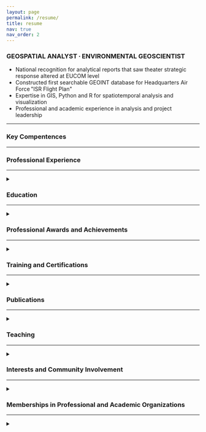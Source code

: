 ```yaml
---
layout: page
permalink: /resume/
title: resume
nav: true
nav_order: 2
---
```


<h3>GEOSPATIAL ANALYST ∙ ENVIRONMENTAL GEOSCIENTIST</h3>

* National recognition for analytical reports that saw theater strategic response altered at EUCOM level
* Constructed first searchable GEOINT database for Headquarters Air Force "ISR Flight Plan"
* Expertise in GIS, Python and R for spatiotemporal analysis and visualization
* Professional and academic experience in analysis and project leadership

***

<h3>Key Compentences</h3>
 
***
 
<h3>Professional Experience</h3>
 
***
 
<details><summary> </summary>
lorum ipsum
</details>

<h3>Education</h3>
 
***
 
<details><summary> </summary>
</details>

<h3>Professional Awards and Achievements</h3>
 
***
 
<details><summary> </summary>
<p>Invited Presentation at 14th Annual Conference on Global Challenges, Drexel University | 05/2021<br>
<p>Flight of the Quarter for DOOC flight, 450th Intelligence Squadron | 12/2020<br>
<p>Airman Below the Zone (BTZ) | 01/2019<br>
<p>Awarded (coined) by Deputy Chief of Staff for Headquarters Air Force ISR | 12/2018<br>
<p>Flight of the Quarter for DOX flight, 450th Intelligence Squadron | 09/2018<br>
<p>Squadron Outstanding Airman of the Quarter, 450th Intelligence Squadron | 06/2018<br>
<blockquote><em>Lauded by NASIC for GEOINT threat report identifying enemy mobility exercise site</em></blockquote> 
<p>Squadron Outstanding Airman of the Month, 450th Intelligence Squadron | 05/2018<br>
<p>Awarded (coined) by Director of National Geospatial-Intelligence Agency | 03/2018<br>
<blockquote><em>Authored a high visibility GEOINT report identifying enemy tactical change that led to theater strategic response changes at the EUCOM level (CONOP)</em></blockquote>
<p>Technical Training Academic Achievement Award | 08/2017<br>
<p>Basic Military Training Honor Grad | 03/2017<br></details>

<h3>Training and Certifications</h3>
 
***
 
<details><summary> </summary>
<p><strong>ESRI Training Courses</strong> (104 hours) | 12/2018-Present<br>
<p><em>(°indicates formal instructor-led)</em><br>
<ul>
  <li>Spatial Analysis with ArcGIS Pro (24 hours)°</li>
  <li>Image Exploitation for Defense and Intelligence (24 hours)°</li>
  <li>Using ArcGIS for Geospatial Intelligence Analysis (16 hours)°</li>
  <li>Portal for ArcGIS: User Workflows (PAUD) (16 hours)°</li>
  <li>Introduction to Geospatial Concepts for Intelligence (16 hours)°</li>
</ul>
<p><strong>Airman Leadership School, Kapaun AFB,</strong> R-P, Germany | 09/2019<br>
<p><strong>1N1X1 Imagery Analysis Course, Goodfellow AFB,</strong> TX | 09/2017<br>
<p><strong>Air Force Basic Military Training,</strong> Lackland AFB, TX | 03/2017<br></details>

<h3>Publications</h3>
 
***
 
<details><summary> </summary>
lorem ipsum
</details>

<h3>Teaching</h3>
 
***
 
<details><summary> </summary>
lorum ipsem
</details>

<h3>Interests and Community Involvement</h3>
 
***
 
<details><summary> </summary>
<ul>
  <li>2018/2019: Ran cooking area for 400 service members/families across multiple summer events</li>
  <li>02-10/2018: Organized ongoing 693 ISRG fundraiser. Managed $3,600 budget, raised profits of $1,300. Proceeds were used to fund 6 squadron events</li>
</ul>
</details>

<h3>Memberships in Professional and Academic Organizations</h3>

***

<details><summary> </summary>
American Statistical Association (ASA), Gamma Theta Upsilon International Geography Honors Society (Alpha Tau Chapter), Alpha Sigma Lambda Academic Honors Society (Pi Delta Chi Chapter)</details>

